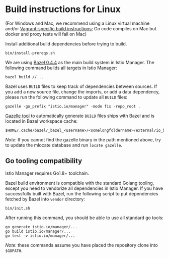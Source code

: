 # Build instructions for Linux

(For Windows and Mac, we recommend using a Linux virtual machine and/or [Vagrant-specific build instructions](build-vagrant.md); Go code compiles on Mac but docker and proxy tests will fail on Mac)

Install additional build dependencies before trying to build.

    bin/install-prereqs.sh

We are using [Bazel 0.4.4](https://github.com/bazelbuild/bazel/releases) as the main build system in Istio Manager. The following command builds all targets in Istio Manager:

    bazel build //...

Bazel uses `BUILD` files to keep track of dependencies between sources.  If you
add a new source file, change the imports, or add a data dependency, please run the following command
to update all `BUILD` files:

    gazelle -go_prefix "istio.io/manager" -mode fix -repo_root .

[Gazelle tool](https://github.com/bazelbuild/rules_go/tree/master/go/tools/gazelle) to automatically generate `BUILD` files ships with Bazel and is located in Bazel workspace cache:

    $HOME/.cache/bazel/_bazel_<username>/<somelongfoldername>/external/io_bazel_rules_go_repository_tools/bin/gazelle

_Note_: If you cannot find the gazelle binary in the path mentioned above,
try to update the mlocate database and run `locate gazelle`.

## Go tooling compatibility

Istio Manager requires Go1.8+ toolchain.

Bazel build environment is compatible with the standard Golang tooling, except you need to vendorize all dependencies in Istio Manager. If you have successfully built with Bazel, run the following script to put dependencies fetched by Bazel into `vendor` directory:

    bin/init.sh

After running this command, you should be able to use all standard go tools:

    go generate istio.io/manager/...
    go build istio.io/manager/...
    go test -v istio.io/manager/...

_Note_: these commands assume you have placed the repository clone into `$GOPATH`.
